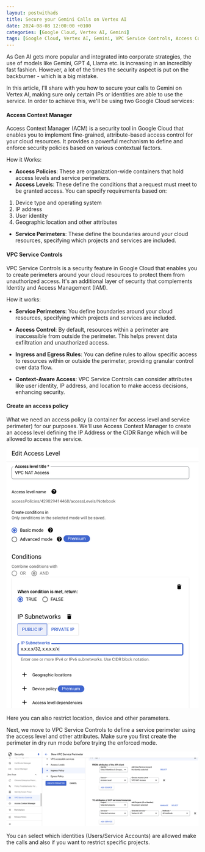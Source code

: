 ```yaml
---
layout: postwithads
title: Secure your Gemini Calls on Vertex AI
date: 2024-08-08 12:00:00 +0100
categories: [Google Cloud, Vertex AI, Gemini]
tags: [Google Cloud, Vertex AI, Gemini, VPC Service Controls, Access Context Manager]
---
```


As Gen AI gets more popular and integrated into corporate strategies, the use of models like Gemini, GPT 4, Llama etc. is increasing in an incredibly fast fashion. However, a lot of the times the security aspect is put on the backburner - which is a big mistake. 

In this article, I'll share with you how to secure your calls to Gemini on Vertex AI, making sure only certain IPs or identities are able to use the service. In order to achieve this, we'll be using two Google Cloud services:

#### Access Context Manager

Access Context Manager (ACM) is a security tool in Google Cloud that enables you to implement fine-grained, attribute-based access control for your cloud resources. It provides a powerful mechanism to define and enforce security policies based on various contextual factors.

How it Works:

* **Access Policies**: These are organization-wide containers that hold access levels and service perimeters.
* **Access Levels**: These define the conditions that a request must meet to be granted access. You can specify requirements based on:
1. Device type and operating system
2. IP address
3. User identity
4. Geographic location and other attributes
* **Service Perimeters**: These define the boundaries around your cloud resources, specifying which projects and services are included.

#### VPC Service Controls

VPC Service Controls is a security feature in Google Cloud that enables you to create perimeters around your cloud resources to protect them from unauthorized access. It's an additional layer of security that complements Identity and Access Management (IAM).

How it works:

* **Service Perimeters**: You define boundaries around your cloud resources, specifying which projects and services are included.

* **Access Control**: By default, resources within a perimeter are inaccessible from outside the perimeter. This helps prevent data exfiltration and unauthorized access.

* **Ingress and Egress Rules**: You can define rules to allow specific access to resources within or outside the perimeter, providing granular control over data flow.

* **Context-Aware Access**: VPC Service Controls can consider attributes like user identity, IP address, and location to make access decisions, enhancing security.

#### Create an access policy

What we need an access policy (a container for access level and service perimeter) for our purposes. We'll use Access Context Manager to create an access level defining the IP Address or the CIDR Range which will be allowed to access the service. 

![ ](/assets/img/access-cm.png)

Here you can also restrict location, device and other parameters. 

Next, we move to VPC Service Controls to define a service perimeter using the access level and other attributes. Make sure you first create the perimeter in dry run mode before trying the enforced mode.

![ ](/assets/img/perimeter.png)

You can select which identities (Users/Service Accounts) are allowed make the calls and also if you want to restrict specific projects.
